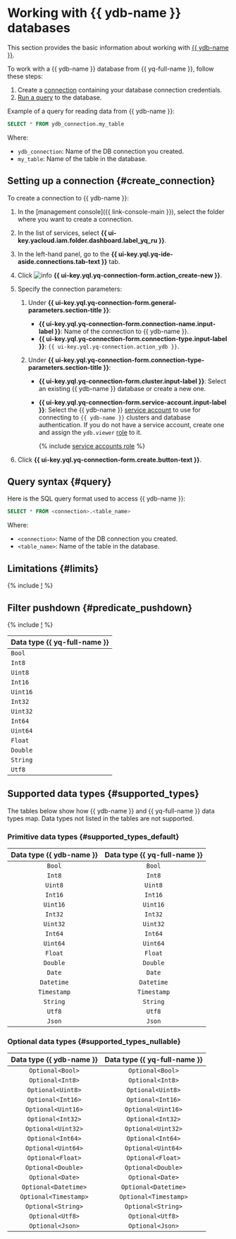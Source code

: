 # Working with {{ ydb-name }} databases

This section provides the basic information about working with [{{ ydb-name }}](https://yandex.cloud/ru/services/ydb).

To work with a {{ ydb-name }} database from {{ yq-full-name }}, follow these steps:
1. Create a [connection](../concepts/glossary.md#connection) containing your database connection credentials.
1. [Run a query](#query) to the database.

Example of a query for reading data from {{ ydb-name }}:

```sql
SELECT * FROM ydb_connection.my_table
```

Where:
* `ydb_connection`: Name of the DB connection you created.
* `my_table`: Name of the table in the database.


## Setting up a connection {#create_connection}

To create a connection to {{ ydb-name }}:

1. In the [management console]({{ link-console-main }}), select the folder where you want to create a connection.
1. In the list of services, select **{{ ui-key.yacloud.iam.folder.dashboard.label_yq_ru }}**.
1. In the left-hand panel, go to the **{{ ui-key.yql.yq-ide-aside.connections.tab-text }}** tab.
1. Click ![info](../../_assets/console-icons/plus.svg) **{{ ui-key.yql.yq-connection-form.action_create-new }}**.
1. Specify the connection parameters:

   1. Under **{{ ui-key.yql.yq-connection-form.general-parameters.section-title }}**:

      * **{{ ui-key.yql.yq-connection-form.connection-name.input-label }}**: Name of the connection to {{ ydb-name }}.
      * **{{ ui-key.yql.yq-connection-form.connection-type.input-label }}**: `{{ ui-key.yql.yq-connection.action_ydb }}`.
   1. Under **{{ ui-key.yql.yq-connection-form.connection-type-parameters.section-title }}**:
      * **{{ ui-key.yql.yq-connection-form.cluster.input-label }}**: Select an existing {{ ydb-name }} database or create a new one.
      * **{{ ui-key.yql.yq-connection-form.service-account.input-label }}**: Select the {{ ydb-name }} [service account](../../iam/concepts/users/service-accounts.md) to use for connecting to `{{ ydb-name }}` clusters and database authentication. If you do not have a service account, create one and assign the `ydb.viewer` [role](../../ydb/security/index.md#ydb-viewer) to it.

        {% include [service accounts role](../../_includes/query/service-accounts-role.md) %}


1. Click **{{ ui-key.yql.yq-connection-form.create.button-text }}**.

## Query syntax {#query}

Here is the SQL query format used to access {{ ydb-name }}:

```sql
SELECT * FROM <connection>.<table_name>
```

Where:
* `<connection>`: Name of the DB connection you created.
* `<table_name>`: Name of the table in the database.

## Limitations {#limits}

{% include [!](_includes/supported_requests.md) %}

## Filter pushdown {#predicate_pushdown}

{% include [!](_includes/predicate_pushdown.md) %}

|Data type {{ yq-full-name }}|
|----|
|`Bool`|
|`Int8`|
|`Uint8`|
|`Int16`|
|`Uint16`|
|`Int32`|
|`Uint32`|
|`Int64`|
|`Uint64`|
|`Float`|
|`Double`|
|`String`|
|`Utf8`|

## Supported data types {#supported_types}

The tables below show how {{ ydb-name }} and {{ yq-full-name }} data types map. Data types not listed in the tables are not supported.

### Primitive data types {#supported_types_default}

| Data type {{ ydb-name }} | Data type {{ yq-full-name }} |
| :---: | :----: |
| `Bool` | `Bool` |
| `Int8` | `Int8` |
| `Uint8` | `Uint8` |
| `Int16` | `Int16` |
| `Uint16` | `Uint16` |
| `Int32` | `Int32` |
| `Uint32` | `Uint32` |
| `Int64` | `Int64` |
| `Uint64` | `Uint64` |
| `Float` | `Float` |
| `Double` | `Double` |
| `Date` | `Date` |
| `Datetime` | `Datetime` |
| `Timestamp` | `Timestamp` |
| `String` | `String` |
| `Utf8` | `Utf8` |
| `Json` | `Json` |

### Optional data types {#supported_types_nullable}

| Data type {{ ydb-name }} | Data type {{ yq-full-name }} |
| :---: | :----: |
| `Optional<Bool>` | `Optional<Bool>` |
| `Optional<Int8>` | `Optional<Int8>` |
| `Optional<Uint8>` | `Optional<Uint8>` |
| `Optional<Int16>` | `Optional<Int16>` |
| `Optional<Uint16>` | `Optional<Uint16>` |
| `Optional<Int32>` | `Optional<Int32>` |
| `Optional<Uint32>` | `Optional<Uint32>` |
| `Optional<Int64>` | `Optional<Int64>` |
| `Optional<Uint64>` | `Optional<Uint64>` |
| `Optional<Float>` | `Optional<Float>` |
| `Optional<Double>` | `Optional<Double>` |
| `Optional<Date>` | `Optional<Date>` |
| `Optional<Datetime>` | `Optional<Datetime>` |
| `Optional<Timestamp>` | `Optional<Timestamp>` |
| `Optional<String>` | `Optional<String>` |
| `Optional<Utf8>` | `Optional<Utf8>` |
| `Optional<Json>` | `Optional<Json>` |